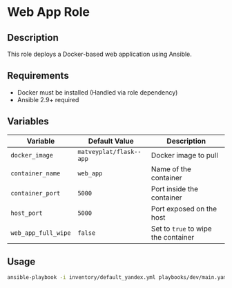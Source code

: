 # Web App Role

## Description

This role deploys a Docker-based web application using Ansible.

## Requirements

- Docker must be installed (Handled via role dependency)
- Ansible 2.9+ required

## Variables

| Variable | Default Value | Description |
|----------|-------------|-------------|
| `docker_image` | `matveyplat/flask--app` | Docker image to pull |
| `container_name` | `web_app` | Name of the container |
| `container_port` | `5000` | Port inside the container |
| `host_port` | `5000` | Port exposed on the host |
| `web_app_full_wipe` | `false` | Set to `true` to wipe the container |

## Usage

```sh
ansible-playbook -i inventory/default_yandex.yml playbooks/dev/main.yaml
